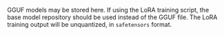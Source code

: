 GGUF models may be stored here. If using the LoRA training script, the base model repository should be used instead of the GGUF file. The LoRA training output will be unquantized, in `safetensors` format.
